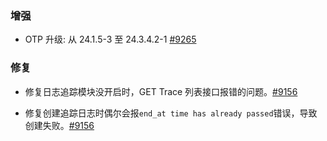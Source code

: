 ### 增强

- OTP 升级: 从 24.1.5-3 至 24.3.4.2-1
[#9265](https://github.com/emqx/emqx/pull/9265)

### 修复

- 修复日志追踪模块没开启时，GET Trace 列表接口报错的问题。[#9156](https://github.com/emqx/emqx/pull/9156)

- 修复创建追踪日志时偶尔会报`end_at time has already passed`错误，导致创建失败。[#9156](https://github.com/emqx/emqx/pull/9156)
